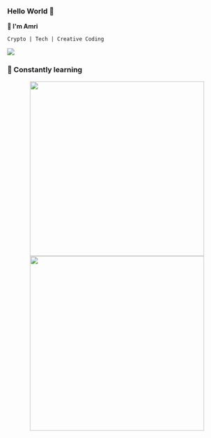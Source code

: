 ### Hello World 👋
**🍉 I'm Amri** 

```
Crypto | Tech | Creative Coding
```
[<img src ="https://img.shields.io/badge/👀-links-%23.svg?style=for-the-badge&logo=&logoColor=white%22">](https://linktr.ee/TheMel0n)

### 💯 Constantly learning

<p align = "center">
  <img src = "https://github-readme-stats.vercel.app/api?username=AmriArshad&show_icons=true&theme=bear&hide_border=true" width = 400>
  <img src = "https://github-readme-streak-stats.herokuapp.com?user=AmriArshad&theme=bear&hide_border=true" width = 400>
</p>
